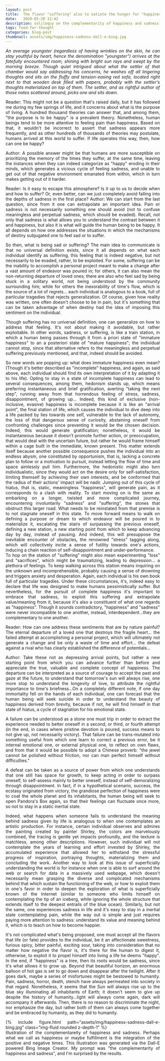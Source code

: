 ```yaml
---
layout: post
title:  The flavor "suffering" also to satiate the hunger for "happiness"
date:   2020-05-20 12:42
description: soliloquy on the complementarity of happiness and sadness. 
tags: food-for-thought
categories: blog-post
thumbnail: assets/img/happiness-sadness-dall-e-bing.jpg
---
```

<div style="text-align: justify">


_An average youngster (regardless of having wrinkles on the skin, he can stay youthful by heart, hence the denomination "youngster") arrives at the fatefully encountered room, shining with bright sun rays and swept by the morning breeze. Though quiet intrigued about what the settler of that chamber would say addressing his concerns, he washes off all lingering thoughts and sits on the fluffy and tension-easing red sofa, located right next to that wooden desk filled with papers, probably with the settler's thoughts materialized on top of them. The settler, and as rightful author of those notes scattered around, picks one and sits down._

Reader: This might not be a question that's raised daily, but it has followed me during my few springs of life, and it concerns about what is the purpose of living. A hundred thousand theories can answer that, and among them, "the purpose is to be happy" is a prevalent theory. Nonetheless, human beings tend to be more attentive to feeling pain than happiness. Based on that, it wouldn't be incorrect to assert that sadness appears more frequently, and as other hundreds of thousands of theories may postulate, humans arrived at this world to suffer. If life operates this way, then, how can one be happy?

Author: A possible answer might be that humans are more susceptible on prioritizing the memory of the times they suffer, at the same time, leaving the instances when they can indeed categorize as "happy" eroding in their minds, which generates a vicious cycle of feeling sadness, and unable to get out of that negative environment emanated from within, which in turn makes getting out of it harder. 

Reader: Is it easy to escape this atmosphere? Is it up to us to decide when and how to suffer? Or, even better, can we just completely avoid falling into the depths of sadness in the first place?
Author: We can start from the last question, since from it one can extrapolate an important idea. Pain or sadness is not necessarily something one should avoid (not to confuse meaningless and perpetual sadness, which should be evaded). Recall, not only that sadness is what allows you to understand the contrast between it and happiness, but also it is what will guide the human being to be happy. It all depends on how one addresses the situations in which the mechanisms of destiny subjugated one to feel sad or to suffer. 

So then, what is being sad or suffering? The main idea to communicate is that no universal definition exists, since it all depends on what each individual identify as suffering, this feeling that is indeed negative, but not necessarily to be evaded, rather, to be exploited. For some, suffering can be the inability to accomplish a personal project meant to make a change after a vast amount of endeavor was poured in; for others, it can also mean the non-returning departure of loved ones; there are also who feel sad by being stuck in a solitary world, not being understood by the community surrounding him; while for others the inexorability of time's flow, which is the source of a lot of regrets... each individual is analogous to a book, full of particular tragedies that rejects generalization. Of course, given how reality was written, one often doesn't choose to be in pain, but it's something that can be taken advantage of when destiny had the idea of imposing this sentiment on the individual.  

Though suffering has no universal definition, one can generalize on how to address that feeling. It's not about making it avoidable, but rather exploitable. In other words, sadness, or suffering, is like a train station, in which a human being passes through it from a priori state of "immature happiness" to an a posteriori state of "mature happiness"; the individual cannot stop, since that alternative refers to the meaningless and perpetual suffering previously mentioned, and that, indeed should be avoided.

So new words are popping up: what does immature happiness even mean? (Though it's better described as "incomplete" happiness, and again, as said above, each individual should find its own interpretation of it by adapting it to his life). Opting to stay in a state of incomplete happiness can lead to several consequences, among them, hedonism stands up, which means preferring instantaneous and brief gratification, averting "taking the next step", running away from that horrendous feeling of stress, sadness, disappointment, of growing up... Indeed, this kind of exclusive (non-inclusive, evasive) happiness is incomplete because it is like an "arrival point", the final station of life, which causes the individual to dive deep into a life packed by lies towards one self, vulnerable to the lack of autonomy, the loss of that dangerous sense of curiosity, abstaining oneself from confronting challenges since preventing it would be the chosen decision. Indeed, this would generate gratification; nonetheless, it would be instantaneous because it doesn't promote further action, or preoccupation, that would deal with the uncertain future, but rather he would frame himself within a cage built in the immediate, known present. 
This matter extends itself because another possible consequence pushes the individual into an endless abysm, one constituted by opportunism, that is, lacking a concrete plan to follow or a motivation to pursuit, instead letting the flow of time and space aimlessly pull him. 
Furthermore, the hedonistic might also turn individualistic, since they would act on the desire only for self-satisfaction, limiting themself by achieving their own interests, and be conformed that the radius of their actions' impact will be nadir. 
Jumping out of this cycle of hiatus, that is, static, meaningless "happiness", will generate pain, as it corresponds to a clash with reality. To start moving on is the same as embarking on a longer, twisted and more complicated journey, encountering involuntarily "sadness" and "suffering", the stones that obstruct this larger road. What needs to be reinstated from that premise is to not stagnate oneself in this state. To move forward means to walk on defining a purpose or dream to which endeavor will be poured in to materialize it, escalating the stairs of surpassing the previous oneself, defining a new station, a new starting point from which to keep advancing day by day, instead of pausing. And indeed, this will presuppose the inevitable encounter of obstacles, the renowned "stress" tagging along, which will collectively incite a sense of futility towards one's actions, inducing a chain reaction of self-disappointment and under-performance.  
To hop on the station of "suffering" might also mean experimenting "loss" and "sacrifices", which might be traumatizing, leading to depression... a plethora of feelings. To keep walking across this station means inquiring on the unknown and incomprehensible, probably causing a sense of drowning and triggers anxiety and desperation. Again, each individual is his own book full of particular tragedies. 
Under these circumstances, it's, indeed easy to declare that life was designed to make humans pessimistically suffer.
But nevertheless, for the pursuit of complete happiness it's important to embrace that sadness, to exploit this suffering and extrapolate value/meaning from it, because it's also a constituent of what one regards as "happiness". Though it sounds contradictory, "happiness" and "sadness" were never incompatible to one another, instead, interdependent...they are complementary to one another.

Reader: How can one address these sentiments that are by nature painful? The eternal departure of a loved one that destroys the fragile heart... the failed attempt at accomplishing a personal project, which will ultimately not generate a change and be only a waste of time and effort... the defeat against a rival who has clearly established the difference of potentials...

Author: Take these not as depressing arrival points, but rather a new starting point from which you can advance further than before and appreciate the true, valuable and complete concept of happiness. The departure can be interpreted as a source of courage to accept the past and gaze at the future, to understand that tomorrow's sun will always rise, one more stop to understand the longevity of love, to attribute the rightful importance to time's briefness...On a completely different note, if one day immortality fell on the hands of each individual, one can forecast that the human being will seek suicide in order to understand the beauty of happiness derived from brevity, because if not, he will find himself in that state of hiatus, a cycle of stagnation for his emotional state. 

A failure can be understood as a stone one must trip in order to extract the experience needed to better oneself in a second, or third, or fourth attempt (in the end, in cases where pristine devotion is poured, success means to not give up, not necessarily victory). That failure can be trans-mutated into something useful from which one learn to correct a previous error, be it internal emotional one, or external physical one, to reflect on own flaws, and from that it would be possible to adopt a Chinese proverb: "the jewel cannot be polished without friction, nor can man perfect himself without difficulties." 

A defeat can be taken as a source of power from which one understands that one still has space for growth, to keep acting in order to surpass oneself, to self-assess mainly to better oneself, instead of self-demoralizing through disappointment. 
In fact, if in a hypothetical scenario, success, the ecstasy originated from victory, the grandiose perfection of happiness were to coat the whole planet and its inhabitants, the human being will seek to open Pandora's Box again, so that their feelings can fluctuate once more, so not to stay in a static inertial state. 

Indeed, what happens when someone fails to understand the meaning behind sadness given by life is analogous to when one contemplates an artistic production. For instance, certain individual observes and admires the painting created by painter Shirley, the colors are marvelously combined, the tracing is gentle yet impacts profoundly, and the texture is matchless, among other descriptions. However, such individual will not contemplate the years of learning and effort invested by Shirley, the accumulated experience that allowed her to withstand the stressful progress of inspiration, portraying thoughts, materializing them and concluding the work. Another way to look at this issue of superficially understanding the world is for instance when one is able to surf around the web or search for data in a massively used webpage, which doesn't necessarily mean grasping the diverse and complicated mechanisms behind that which sustain the functioning of the web, or how to exploit them in one's favor in order to deepen the exploration of what is superficially known of the Internet (similar to someone who limits himself on contemplating the tip of an iceberg, while ignoring the whole structure that extends itself to the deepest entrails of the blue ocean). Similarly, but not the same, one experiences sadness in life and it's easy to stay in a inertial state contemplating pain, while the way out is simple and just requires paying more attention to sadness: understand its value and meaning behind it, which is to teach on how to become happier.  

It's not complicated what's being proposed, one must accept all the flavors that life (or fate) provides to the individual, be it an affectionate sweetness, furious spicy, bitter painful, exciting sour, taking into consideration that no matter how negative the flavor is, it's there for the human to digest it, otherwise, to exploit it to propel himself into living a life he deems "happy". In the end, if "happiness" is a tree, then its roots would be sadness, since it's what allows it to grow up. 
Beyond that beautiful horizon, an enormous balloon of hot gas is set to go down and disappear after the twilight. After it goes dark, maybe a series of misfortunes might be bestowed to humanity. Pain, sadness, horror, death, stench have always permeated into society in that regard. Nonetheless, it seems that the Sun will always rise up to the blue sky illuminating all inhabitants of Earth; it doesn't seem to give up despite the history of humanity...light will always come again, dark will accompany it afterwards. Then, there is no reason to discriminate the night, nor emphasize the day, but rather both of them can always come together and be embraced by humanity, as they did to humanity. 

<div class="row mt-3">
    <div class="col-sm mt-3 mt-md-0">
        {% include figure.html path="assets/img/happiness-sadness-dall-e-bing.jpg" class="img-fluid rounded z-depth-1" %}
    </div>
</div>
<div class="caption">
    Illustration of the complementareity of happiness and sadness. Perhaps what we call as happiness or maybe fulfillment is the integration of the positive and negative times. This illustration was generated via the Dall-E powered Bing Image Creator. My prompt was "the complementarity of happiness and sadness", and I'm surprised by the results.  
</div>

</div>
<!-- 
Jean shorts raw denim Vice normcore, art party High Life PBR skateboard stumptown vinyl kitsch. Four loko meh 8-bit, tousled banh mi tilde forage Schlitz dreamcatcher twee 3 wolf moon. Chambray asymmetrical paleo salvia, sartorial umami four loko master cleanse drinking vinegar brunch. [Pinterest](https://www.pinterest.com) DIY authentic Schlitz, hoodie Intelligentsia butcher trust fund brunch shabby chic Kickstarter forage flexitarian. Direct trade <a href="https://en.wikipedia.org/wiki/Cold-pressed_juice">cold-pressed</a> meggings stumptown plaid, pop-up taxidermy. Hoodie XOXO fingerstache scenester Echo Park. Plaid ugh Wes Anderson, freegan pug selvage fanny pack leggings pickled food truck DIY irony Banksy.

#### Hipster list
<ul>
    <li>brunch</li>
    <li>fixie</li>
    <li>raybans</li>
    <li>messenger bag</li>
</ul>

Hoodie Thundercats retro, tote bag 8-bit Godard craft beer gastropub. Truffaut Tumblr taxidermy, raw denim Kickstarter sartorial dreamcatcher. Quinoa chambray slow-carb salvia readymade, bicycle rights 90's yr typewriter selfies letterpress cardigan vegan.

<hr>

Pug heirloom High Life vinyl swag, single-origin coffee four dollar toast taxidermy reprehenderit fap distillery master cleanse locavore. Est anim sapiente leggings Brooklyn ea. Thundercats locavore excepteur veniam eiusmod. Raw denim Truffaut Schlitz, migas sapiente Portland VHS twee Bushwick Marfa typewriter retro id keytar.

<blockquote>
    We do not grow absolutely, chronologically. We grow sometimes in one dimension, and not in another, unevenly. We grow partially. We are relative. We are mature in one realm, childish in another.
    —Anais Nin
</blockquote>

Fap aliqua qui, scenester pug Echo Park polaroid irony shabby chic ex cardigan church-key Odd Future accusamus. Blog stumptown sartorial squid, gastropub duis aesthetic Truffaut vero. Pinterest tilde twee, odio mumblecore jean shorts lumbersexual. -->
